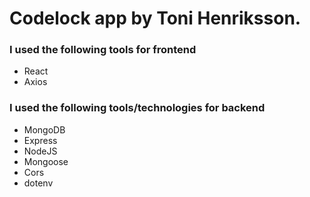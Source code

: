# Codelock app by Toni Henriksson. 

### I used the following tools for frontend
- React
- Axios

### I used the following tools/technologies for backend
- MongoDB
- Express
- NodeJS
- Mongoose
- Cors
- dotenv